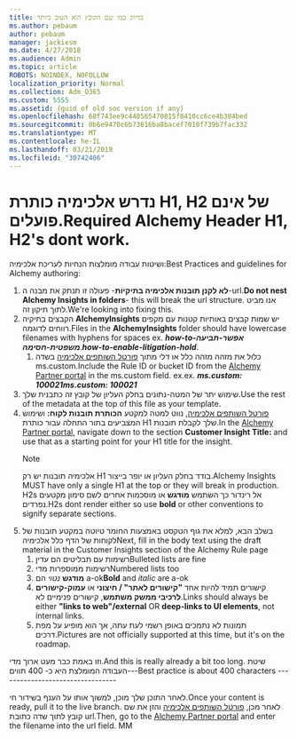 ```yaml
---
title: בדיוק כמו שם הקובץ הוא הטוב ביותר
ms.author: pebaum
author: pebaum
manager: jackiesm
ms.date: 4/27/2018
ms.audience: Admin
ms.topic: article
ROBOTS: NOINDEX, NOFOLLOW
localization_priority: Normal
ms.collection: Adm_O365
ms.custom: 5555
ms.assetid: (guid of old soc version if any)
ms.openlocfilehash: 68f743ee9c448565470815f8410cc6ce4b384bed
ms.sourcegitcommit: 0b6e9470c6b73616ba8bacef7010f739b7fac332
ms.translationtype: MT
ms.contentlocale: he-IL
ms.lasthandoff: 03/21/2019
ms.locfileid: "30742406"
---
```

# <a name="required-alchemy-header-h1-h2s-dont-work"></a><span data-ttu-id="52e4a-102">נדרש אלכימיה כותרת H1, H2 של אינם פועלים.</span><span class="sxs-lookup"><span data-stu-id="52e4a-102">Required Alchemy Header H1, H2's dont work.</span></span>
<span data-ttu-id="52e4a-103">ושיטות עבודה מומלצות הנחיות לעריכת אלכימיה:</span><span class="sxs-lookup"><span data-stu-id="52e4a-103">Best Practices and guidelines for Alchemy authoring:</span></span>

1. <span data-ttu-id="52e4a-104">**לא לקנן תובנות אלכימיה בתיקיות**- פעולה זו תנתק את מבנה ה-url.</span><span class="sxs-lookup"><span data-stu-id="52e4a-104">**Do not nest Alchemy Insights in folders**- this will break the url structure.</span></span> <span data-ttu-id="52e4a-105">אנו מביט לתוך תיקון זה.</span><span class="sxs-lookup"><span data-stu-id="52e4a-105">We're looking into fixing this.</span></span>
1. <span data-ttu-id="52e4a-106">הקבצים בתיקיה **AlchemyInsights** יש שמות קבצים באותיות קטנות עם מקפים רווחים לדוגמה.</span><span class="sxs-lookup"><span data-stu-id="52e4a-106">Files in the **AlchemyInsights** folder should have lowercase filenames with hyphens for spaces ex.</span></span> <span data-ttu-id="52e4a-107">***how-to-אפשר-תביעה משפטית-חסימה***.</span><span class="sxs-lookup"><span data-stu-id="52e4a-107">***how-to-enable-litigation-hold***.</span></span>
    1. <span data-ttu-id="52e4a-108">כלול את מזהה מזהה כלל או דלי מתוך [פורטל השותפים אלכימיה](https://alchemyportal.azurewebsites.net) בשדה ms.custom.</span><span class="sxs-lookup"><span data-stu-id="52e4a-108">Include the Rule ID or bucket ID from the [Alchemy Partner portal](https://alchemyportal.azurewebsites.net) in the ms.custom field.</span></span> <span data-ttu-id="52e4a-109">ex.</span><span class="sxs-lookup"><span data-stu-id="52e4a-109">ex.</span></span> <span data-ttu-id="52e4a-110">***ms.custom: 100021***</span><span class="sxs-lookup"><span data-stu-id="52e4a-110">***ms.custom: 100021***</span></span>
1. <span data-ttu-id="52e4a-111">שימוש יתר של המטה-נתונים בחלק העליון של קובץ זה כתבנית שלך.</span><span class="sxs-lookup"><span data-stu-id="52e4a-111">Use the rest of the metadata at the top of this file as your template.</span></span>
1. <span data-ttu-id="52e4a-112">[פורטל השותפים אלכימיה](https://alchemyportal.azurewebsites.net), נווט למטה למקטע **הכותרת תובנות לקוח:** ושימוש המצביעים בתור התחלה עבור כותרת H1 שלך לקבלת תובנות.</span><span class="sxs-lookup"><span data-stu-id="52e4a-112">In the [Alchemy Partner portal](https://alchemyportal.azurewebsites.net), navigate down to the section **Customer Insight Title:** and use that as a starting point for your H1 title for the insight.</span></span> 
    > [!NOTE]
    > <span data-ttu-id="52e4a-113">אלכימיה תובנות יש רק H1 בודד בחלק העליון או יופר בייצור.</span><span class="sxs-lookup"><span data-stu-id="52e4a-113">Alchemy Insights MUST have only a single H1 at the top or they will break in production.</span></span> <span data-ttu-id="52e4a-114">H2s אל רינדור כך השתמש **מודגש** או מוסכמות אחרים לשם סימון מקטעים נפרדים.</span><span class="sxs-lookup"><span data-stu-id="52e4a-114">H2s dont render either so use **bold** or other conventions to signify separate sections.</span></span>
1. <span data-ttu-id="52e4a-115">בשלב הבא, למלא את גוף הטקסט באמצעות החומר טיוטה במקטע תובנות של לקוחות של הדף כלל אלכימיה</span><span class="sxs-lookup"><span data-stu-id="52e4a-115">Next, fill in the body text using the draft material in the Customer Insights section of the Alchemy Rule page</span></span>
    1. <span data-ttu-id="52e4a-116">רשימות עם תבליטים הם עדין</span><span class="sxs-lookup"><span data-stu-id="52e4a-116">Bulleted lists are fine</span></span>
    1. <span data-ttu-id="52e4a-117">רשימות ממוספרות מדי</span><span class="sxs-lookup"><span data-stu-id="52e4a-117">Numbered lists too</span></span>
    1. <span data-ttu-id="52e4a-118">**מודגש** *נטוי* הם a-ok</span><span class="sxs-lookup"><span data-stu-id="52e4a-118">**Bold** and *italic* are a-ok</span></span>
    1. <span data-ttu-id="52e4a-119">קישורים תמיד להיות אחד **"קישורים לאתר" / חיצוני** או **עמוק-קישורים לרכיבי ממשק משתמש**, קישורים פנימיים לא.</span><span class="sxs-lookup"><span data-stu-id="52e4a-119">Links should always be either **"links to web"/external** OR **deep-links to UI elements**, not internal links.</span></span>
    1. <span data-ttu-id="52e4a-120">תמונות לא נתמכים באופן רשמי לעת עתה, אך הוא מופיע על מפת דרכים.</span><span class="sxs-lookup"><span data-stu-id="52e4a-120">Pictures are not officially supported at this time, but it's on the roadmap.</span></span>

<span data-ttu-id="52e4a-121">וזו באמת כבר מעט ארוך מדי.</span><span class="sxs-lookup"><span data-stu-id="52e4a-121">And this is really already a bit too long.</span></span> <span data-ttu-id="52e4a-122">שיטת העבודה המומלצת היא כ- 400 תווים---</span><span class="sxs-lookup"><span data-stu-id="52e4a-122">Best practice is about 400 characters ---------------------------------</span></span>

<span data-ttu-id="52e4a-123">לאחר התוכן שלך מוכן, למשוך אותו על הענף בשידור חי.</span><span class="sxs-lookup"><span data-stu-id="52e4a-123">Once your content is ready, pull it to the live branch.</span></span> <span data-ttu-id="52e4a-124">לאחר מכן, [פורטל השותפים אלכימיה](https://alchemyportal.azurewebsites.net) והזן את שם קובץ לתוך שדה כתובת url.</span><span class="sxs-lookup"><span data-stu-id="52e4a-124">Then, go to the [Alchemy Partner portal](https://alchemyportal.azurewebsites.net) and enter the filename into the url field.</span></span> <span data-ttu-id="52e4a-125">M</span><span class="sxs-lookup"><span data-stu-id="52e4a-125">M</span></span>